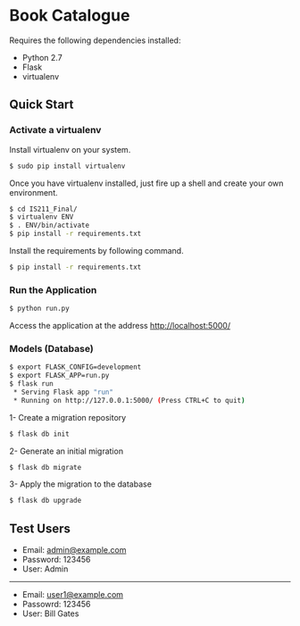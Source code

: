 # Book Catalogue

Requires the following dependencies installed:

* Python 2.7
* Flask
* virtualenv

## Quick Start

### Activate a virtualenv

Install virtualenv on your system.

```sh
$ sudo pip install virtualenv
```
Once you have virtualenv installed, just fire up a shell and create your own environment.

```sh
$ cd IS211_Final/
$ virtualenv ENV
$ . ENV/bin/activate
$ pip install -r requirements.txt
```

Install the requirements by following command.

```sh
$ pip install -r requirements.txt
```

### Run the Application

```sh
$ python run.py
```
Access the application at the address [http://localhost:5000/](http://localhost:5000/)




### Models (Database)

```sh
$ export FLASK_CONFIG=development
$ export FLASK_APP=run.py
$ flask run
 * Serving Flask app "run"
 * Running on http://127.0.0.1:5000/ (Press CTRL+C to quit)
```

1- Create a migration repository
```sh
$ flask db init
```
2- Generate an initial migration
```sh
$ flask db migrate
```
3- Apply the migration to the database
```sh
$ flask db upgrade
```



## Test Users

* Email: admin@example.com
* Password: 123456
* User: Admin
---
* Email: user1@example.com
* Passowrd: 123456
* User: Bill Gates
